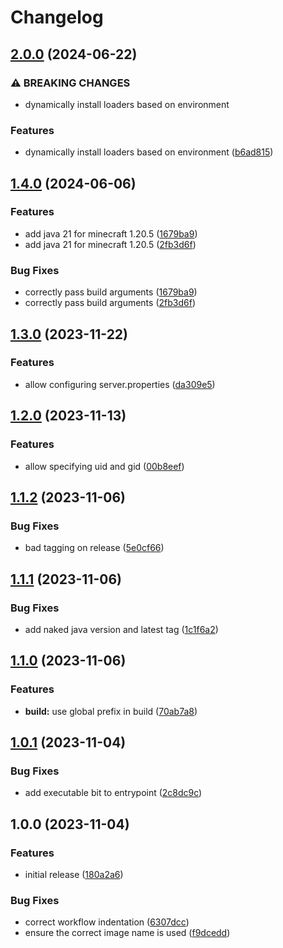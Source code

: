 # Changelog

## [2.0.0](https://github.com/AnthonyPorthouse/minecraft-server/compare/v1.4.0...v2.0.0) (2024-06-22)


### ⚠ BREAKING CHANGES

* dynamically install loaders based on environment

### Features

* dynamically install loaders based on environment ([b6ad815](https://github.com/AnthonyPorthouse/minecraft-server/commit/b6ad8159a6699c833c7bd6de714d9a30ab300dc7))

## [1.4.0](https://github.com/AnthonyPorthouse/minecraft-server/compare/v1.3.0...v1.4.0) (2024-06-06)


### Features

* add java 21 for minecraft 1.20.5 ([1679ba9](https://github.com/AnthonyPorthouse/minecraft-server/commit/1679ba988dc40f8eec3fa5e88a0dafa7182848b2))
* add java 21 for minecraft 1.20.5 ([2fb3d6f](https://github.com/AnthonyPorthouse/minecraft-server/commit/2fb3d6f8a236264fc443534d74a4340bee2c6db8))


### Bug Fixes

* correctly pass build arguments ([1679ba9](https://github.com/AnthonyPorthouse/minecraft-server/commit/1679ba988dc40f8eec3fa5e88a0dafa7182848b2))
* correctly pass build arguments ([2fb3d6f](https://github.com/AnthonyPorthouse/minecraft-server/commit/2fb3d6f8a236264fc443534d74a4340bee2c6db8))

## [1.3.0](https://github.com/AnthonyPorthouse/minecraft-server/compare/v1.2.0...v1.3.0) (2023-11-22)


### Features

* allow configuring server.properties ([da309e5](https://github.com/AnthonyPorthouse/minecraft-server/commit/da309e5ce633cc3605a7279ccc9b419162002f04))

## [1.2.0](https://github.com/AnthonyPorthouse/minecraft-server/compare/v1.1.2...v1.2.0) (2023-11-13)


### Features

* allow specifying uid and gid ([00b8eef](https://github.com/AnthonyPorthouse/minecraft-server/commit/00b8eef16d25fea689e391fff0082da518b3f3c1))

## [1.1.2](https://github.com/AnthonyPorthouse/minecraft-server/compare/v1.1.1...v1.1.2) (2023-11-06)


### Bug Fixes

* bad tagging on release ([5e0cf66](https://github.com/AnthonyPorthouse/minecraft-server/commit/5e0cf66d03382e5fb3e17ecd7601c1d251707081))

## [1.1.1](https://github.com/AnthonyPorthouse/minecraft-server/compare/v1.1.0...v1.1.1) (2023-11-06)


### Bug Fixes

* add naked java version and latest tag ([1c1f6a2](https://github.com/AnthonyPorthouse/minecraft-server/commit/1c1f6a285497adbbbe585dd84b3a79dc217c6748))

## [1.1.0](https://github.com/AnthonyPorthouse/minecraft-server/compare/v1.0.1...v1.1.0) (2023-11-06)


### Features

* **build:** use global prefix in build ([70ab7a8](https://github.com/AnthonyPorthouse/minecraft-server/commit/70ab7a8d66ce84a03b6388d09ba9ab1852577272))

## [1.0.1](https://github.com/AnthonyPorthouse/minecraft-server/compare/v1.0.0...v1.0.1) (2023-11-04)


### Bug Fixes

* add executable bit to entrypoint ([2c8dc9c](https://github.com/AnthonyPorthouse/minecraft-server/commit/2c8dc9ca9f1836a95ad192b8946bd4f0a507a839))

## 1.0.0 (2023-11-04)


### Features

* initial release ([180a2a6](https://github.com/AnthonyPorthouse/minecraft-server/commit/180a2a690a41c8aa9ce19301fea4bb30c101f599))


### Bug Fixes

* correct workflow indentation ([6307dcc](https://github.com/AnthonyPorthouse/minecraft-server/commit/6307dcca74b131f2bef40b86a3538516b4a20b7b))
* ensure the correct image name is used ([f9dcedd](https://github.com/AnthonyPorthouse/minecraft-server/commit/f9dcedd7e7cf28283abbb50f24382d3ceb90ae40))
